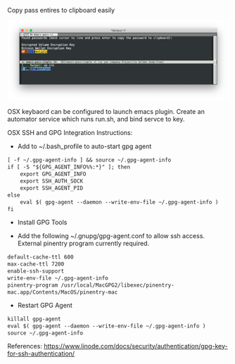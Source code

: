 Copy pass entires to clipboard easily

![screenshot](screenshot.png)

OSX keybaord can be configured to launch emacs plugin. Create an automator service which runs run.sh, and bind servce to key.


OSX SSH and GPG Integration Instructions:

- Add to ~/.bash_profile to auto-start gpg agent
```
[ -f ~/.gpg-agent-info ] && source ~/.gpg-agent-info
if [ -S "${GPG_AGENT_INFO%%:*}" ]; then
    export GPG_AGENT_INFO
    export SSH_AUTH_SOCK
    export SSH_AGENT_PID
else
    eval $( gpg-agent --daemon --write-env-file ~/.gpg-agent-info )
fi
```

- Install GPG Tools 

- Add the following ~/.gnupg/gpg-agent.conf to allow ssh access. External pinentry program currently required.

```
default-cache-ttl 600
max-cache-ttl 7200
enable-ssh-support
write-env-file ~/.gpg-agent-info
pinentry-program /usr/local/MacGPG2/libexec/pinentry-mac.app/Contents/MacOS/pinentry-mac
```


- Restart GPG Agent

```
killall gpg-agent
eval $( gpg-agent --daemon --write-env-file ~/.gpg-agent-info )
source ~/.gpg-agent-info
```

References: https://www.linode.com/docs/security/authentication/gpg-key-for-ssh-authentication/ 
